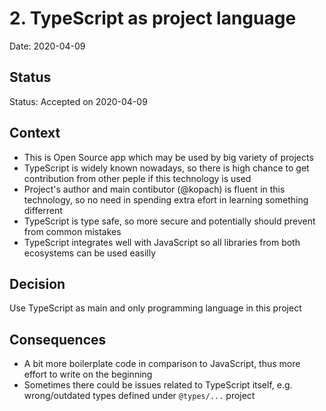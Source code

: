 # 2. TypeScript as project language

Date: 2020-04-09

## Status

Status: Accepted on 2020-04-09

## Context

* This is Open Source app which may be used by big variety of projects
* TypeScript is widely known nowadays, so there is high chance to get contribution from other peple if this technology is used
* Project's author and main contibutor (@kopach) is fluent in this technology, so no need in spending extra efort in learning something differrent
* TypeScript is type safe, so more secure and potentially should prevent from common mistakes
* TypeScript integrates well with JavaScript so all libraries from both ecosystems can be used easilly

## Decision

Use TypeScript as main and only programming language in this project

## Consequences

* A bit more boilerplate code in comparison to JavaScript, thus more effort to write on the beginning
* Sometimes there could be issues related to TypeScript itself, e.g. wrong/outdated types defined under `@types/...` project
